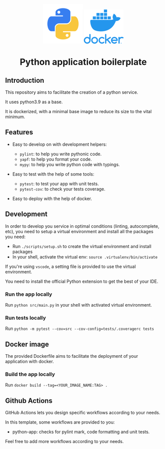 <p align="center">
  <img src="assets/python.png">
  <img src="assets/docker.png">
</p>

<h1 align="center">
  Python application boilerplate
</h1>

## Introduction

This repository aims to facilitate the creation of a python service.

It uses python3.9 as a base.

It is dockerized, with a minimal base image to reduce its size to the vital minimum.

## Features

- Easy to develop on with development helpers:

  - `pylint`: to help you write pythonic code.
  - `yapf`: to help you format your code.
  - `mypy`: to help you write python code with typings.

- Easy to test with the help of some tools:

  - `pytest`: to test your app with unit tests.
  - `pytest-cov`: to check your tests coverage.

- Easy to deploy with the help of docker.

## Development

In order to develop you service in optimal conditions (linting, autocomplete, etc),
you need to setup a virtual environment and install all the packages you need:

- Run `./scripts/setup.sh` to create the virtual environment and install packages
- In your shell, activate the virtual env: `source .virtualenv/bin/activate`

If you're using `vscode`, a setting file is provided to use the virtual environment.

You need to install the official Python extension to get the best of your IDE.

### Run the app locally

Run `python src/main.py` in your shell with activated virtual environment.

### Run tests locally

Run `python -m pytest --cov=src --cov-config=tests/.coveragerc tests`

## Docker image

The provided Dockerfile aims to facilitate the deployment of your application with docker.

### Build the app locally

Run `docker build --tag=<YOUR_IMAGE_NAME:TAG> .`

## Github Actions

GitHub Actions lets you design specific workflows according to your needs.

In this template, some workflows are provided to you:

- python-app: checks for pylint mark, code formatting and unit tests.

Feel free to add more workflows according to your needs.
